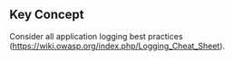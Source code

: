 ## Key Concept

Consider all application logging best practices (https://wiki.owasp.org/index.php/Logging_Cheat_Sheet).
